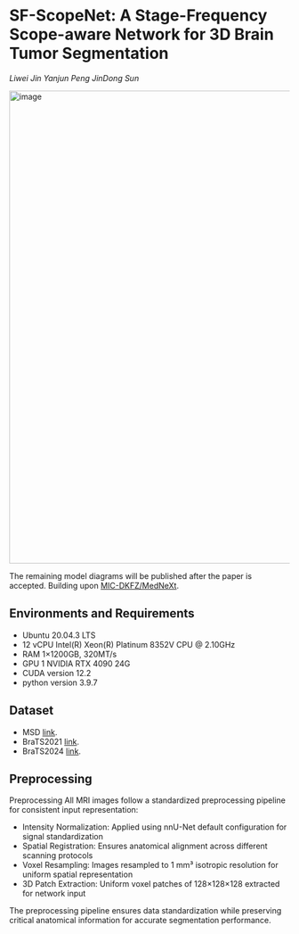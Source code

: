 # SF-ScopeNet: A Stage-Frequency Scope-aware Network for 3D Brain Tumor Segmentation
*Liwei Jin Yanjun Peng JinDong Sun*

<img width="1677" height="848" alt="image" src="https://github.com/user-attachments/assets/19df0b0e-1fa3-4ad4-a894-edc305891e25" />

The remaining model diagrams will be published after the paper is accepted.
Building upon [MIC-DKFZ/MedNeXt](https://github.com/MIC-DKFZ/MedNeXt).

## Environments and Requirements
- Ubuntu 20.04.3 LTS
- 12 vCPU Intel(R) Xeon(R) Platinum 8352V CPU @ 2.10GHz
- RAM 1×1200GB, 320MT/s
- GPU 1 NVIDIA RTX 4090 24G
- CUDA version 12.2
- python version 3.9.7

## Dataset
- MSD [link](http://medicaldecathlon.com/).
- BraTS2021 [link](https://www.synapse.org/Synapse:syn25829067/wiki/610863).
- BraTS2024 [link](https://www.synapse.org/Synapse:syn53708249/wiki/626323).

## Preprocessing

Preprocessing
All MRI images follow a standardized preprocessing pipeline for consistent input representation:

- Intensity Normalization: Applied using nnU-Net default configuration for signal standardization
- Spatial Registration: Ensures anatomical alignment across different scanning protocols
- Voxel Resampling: Images resampled to 1 mm³ isotropic resolution for uniform spatial representation
- 3D Patch Extraction: Uniform voxel patches of 128×128×128 extracted for network input

The preprocessing pipeline ensures data standardization while preserving critical anatomical information for accurate segmentation performance.








